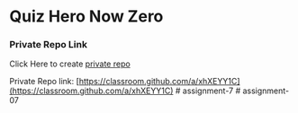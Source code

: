 # Quiz Hero Now Zero

### Private Repo Link
Click Here to create [private repo](https://classroom.github.com/a/xhXEYY1C)

Private Repo link: [https://classroom.github.com/a/xhXEYY1C](https://classroom.github.com/a/xhXEYY1C)
#   a s s i g n m e n t - 7  
 #   a s s i g n m e n t - 0 7  
 